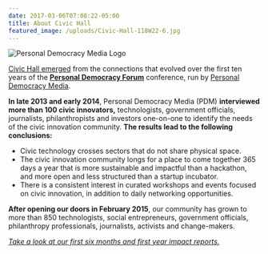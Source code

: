 ```yaml
---
date: 2017-03-06T07:08:22-05:00
title: About Civic Hall
featured_image: /uploads/Civic-Hall-118W22-6.jpg
---
```

![Personal Democracy Media Logo](/uploads/civic-hallPDM.png)

[Civic Hall emerged](http://www.gothamgazette.com/index.php/government/5519-in-new-civic-tech-hub-a-family-legacy-of-community-building-continues) from the connections that evolved over the first ten years of the [**Personal Democracy Forum**](http://go.personaldemocracy.com/) conference,
run by [Personal Democracy Media](https://personaldemocracy.com/about-us).

**In late 2013 and early 2014**, Personal Democracy Media (PDM) **interviewed more than 100 civic innovators,** technologists, government officials, journalists, philanthropists and investors one-on-one to identify the needs of the civic innovation community. **The results lead to the following conclusions:**

*   Civic technology crosses sectors that do not share physical space.
*   The civic innovation community longs for a place to come together 365 days a year that is more sustainable and impactful than a hackathon, and more open and less structured than a startup incubator.
*   There is a consistent interest in curated workshops and events focused on civic innovation, in addition to daily networking opportunities.

**After opening our doors in February 2015**, our community has grown to more than 850 technologists, social entrepreneurs, government officials, philanthropy professionals, journalists, activists and change-makers. 

_[Take a look at our first six months and first year impact reports.](http://civichall.org/about-civic-hall/impact-reports/)_
